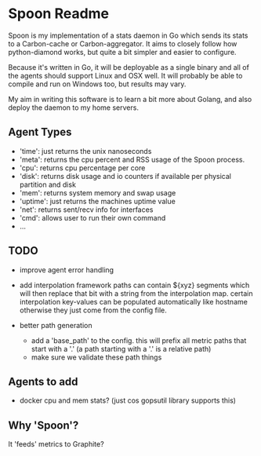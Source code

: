 # Spoon Readme

Spoon is my implementation of a stats daemon
in Go which sends its stats to a Carbon-cache or Carbon-aggregator. It aims to
closely follow how python-diamond works, but quite a bit simpler and easier to
configure.

Because it's written in Go, it will be deployable as a single binary and all of
the agents should support Linux and OSX well. It will probably be able to
compile and run on Windows too, but results may vary.

My aim in writing this software is to learn a bit more about Golang, and also
deploy the daemon to my home servers.

## Agent Types

- 'time': just returns the unix nanoseconds
- 'meta': returns the cpu percent and RSS usage of the Spoon process.
- 'cpu': returns cpu percentage per core
- 'disk': returns disk usage and io counters if available per physical partition and disk
- 'mem': returns system memory and swap usage
- 'uptime': just returns the machines uptime value
- 'net': returns sent/recv info for interfaces
- 'cmd': allows user to run their own command
- ...

## TODO

- improve agent error handling
- add interpolation framework
    paths can contain ${xyz} segments which will then replace that bit with a string from the
    interpolation map. certain interpolation key-values can be populated automatically like
    hostname otherwise they just come from the config file.

- better path generation
    - add a 'base_path' to the config. this will prefix all metric paths that start with
        a '.' (a path starting with a '.' is a relative path)
    - make sure we validate these path things

## Agents to add

- docker cpu and mem stats? (just cos gopsutil library supports this)

## Why 'Spoon'?

It 'feeds' metrics to Graphite?
